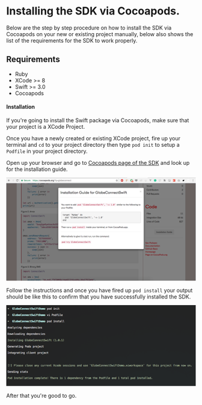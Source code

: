 # Installing the SDK via Cocoapods.

Below are the step by step procedure on how to install the SDK via Cocoapods on your new or
existing project manually, below also shows the list of the requirements for the SDK to work properly.

## Requirements

- Ruby
- XCode >= 8
- Swift >= 3.0
- Cocoapods

#### Installation

If you're going to install the Swift package via Cocoapods, make sure that your project is a
XCode Project.

Once you have a newly created or existing XCode project, fire up your terminal and `cd` to your
project directory then type `pod init` to setup a `Podfile` in your project directory.

Open up your browser and go to [Cocoapods page of the SDK](https://cocoapods.org/pods/GlobeConnectSwift)
and look up for the installation guide.

![Cocoapods Page](images/cocoapods.png)

Follow the instructions and once you have fired up `pod install` your output should be like this to
confirm that you have successfully installed the SDK.

![Pod Install](images/terminal.png)

After that you're good to go.
